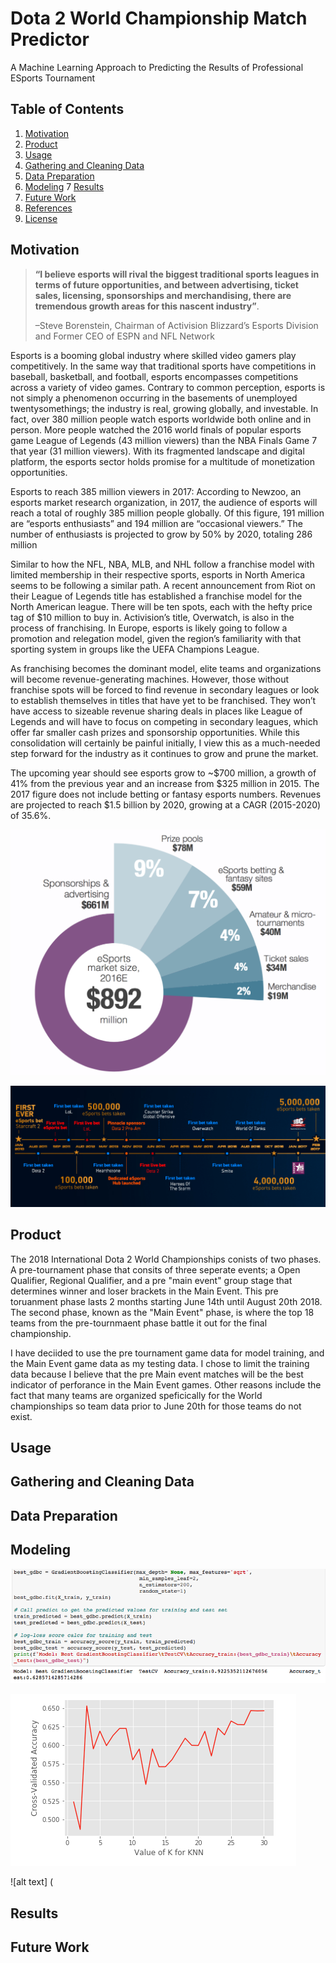 # Dota 2 World Championship Match Predictor 
A Machine Learning Approach to Predicting the Results of Professional ESports Tournament

## Table of Contents
1. [Motivation](#motivation)
2. [Product](#product)
3. [Usage](#usage)
4. [Gathering and Cleaning Data](#gathering-and-cleaning-data)
5. [Data Preparation](#data-preparation)
6. [Modeling](#modeling)
7  [Results](#results)
8. [Future Work](#future-work)
9. [References](#references)
10. [License](#license)

## Motivation

>**“I believe esports will rival the biggest traditional sports leagues in terms of future opportunities, and between advertising, ticket sales, licensing, sponsorships and merchandising, there are tremendous growth areas for this nascent industry”**.
>
>–Steve Borenstein, Chairman of Activision Blizzard’s Esports Division and Former CEO of ESPN and NFL Network

Esports is a booming global industry where skilled video gamers play competitively. In the same way that traditional sports have competitions in baseball, basketball, and football, esports encompasses competitions across a variety of video games. Contrary to common perception, esports is not simply a phenomenon occurring in the basements of unemployed twentysomethings; the industry is real, growing globally, and investable. In fact, over 380 million people watch esports worldwide both online and in person. More people watched the 2016 world finals of popular esports game League of Legends (43 million viewers) than the NBA Finals Game 7 that year (31 million viewers). With its fragmented landscape and digital platform, the esports sector holds promise for a multitude of monetization opportunities.

Esports to reach 385 million viewers in 2017: According to Newzoo, an esports market research organization, in 2017, the audience of esports will reach a total of roughly 385 million people globally. Of this figure, 191 million are “esports enthusiasts” and 194 million are “occasional viewers.” The number of enthusiasts is projected to grow by 50% by 2020, totaling 286 million

Similar to how the NFL, NBA, MLB, and NHL follow a franchise model with limited membership in their respective sports, esports in North America seems to be following a similar path. A recent announcement from Riot on their League of Legends title has established a franchise model for the North American league. There will be ten spots, each with the hefty price tag of $10 million to buy in. Activision’s title, Overwatch, is also in the process of franchising. In Europe, esports is likely going to follow a promotion and relegation model, given the region’s familiarity with that sporting system in groups like the UEFA Champions League.

As franchising becomes the dominant model, elite teams and organizations will become revenue-generating machines. However, those without franchise spots will be forced to find revenue in secondary leagues or look to establish themselves in titles that have yet to be franchised. They won’t have access to sizeable revenue sharing deals in places like League of Legends and will have to focus on competing in secondary leagues, which offer far smaller cash prizes and sponsorship opportunities. While this consolidation will certainly be painful initially, I view this as a much-needed step forward for the industry as it continues to grow and prune the market. 

The upcoming year should see esports grow to ~$700 million, a growth of 41% from the previous year and an increase from $325 million in 2015. The 2017 figure does not include betting or fantasy esports numbers. Revenues are projected to reach $1.5 billion by 2020, growing at a CAGR (2015-2020) of 35.6%.





![alt text](https://github.com/jonathanklinn/Dota-2-Predicator/blob/master/Images/Esports%20Growth%202.png)

![alt text](https://github.com/jonathanklinn/Dota-2-Predicator/blob/master/Images/Esports%20Growth%203.jpg)


## Product

The 2018 International Dota 2 World Championships  conists of two phases. A pre-tournament phase that consits of three seperate events; a Open Qualifier, Regional Qualifier, and a pre "main event" group stage that determines winner and loser brackets in the Main Event. This pre toruanment phase lasts  2 months starting June 14th until August 20th 2018. The second phase, known as the  "Main Event" phase, is where the top 18 teams from the pre-tournmaent phase battle it out for the final championship.

I have deciided to use the pre tournament game data for model training, and the Main Event game data as my testing data. I chose to limit the training data because I believe that the pre Main event matches will be the best indicator of perforance in the Main Event games. Other reasons include the fact that many teams are organized speficically for the World championships so team data prior to June 20th for those teams do not exist. 

## Usage

## Gathering and Cleaning Data



## Data Preparation

## Modeling

![alt text](https://github.com/jonathanklinn/Dota-2-Predicator/blob/master/Images/Screen%20Shot%202018-09-15%20at%2012.06.00%20PM.png)

![alt text](https://github.com/jonathanklinn/Dota-2-Predicator/blob/master/Images/Screen%20Shot%202018-09-15%20at%2012.07.32%20PM.png)

![alt text] (


## Results



## Future Work


